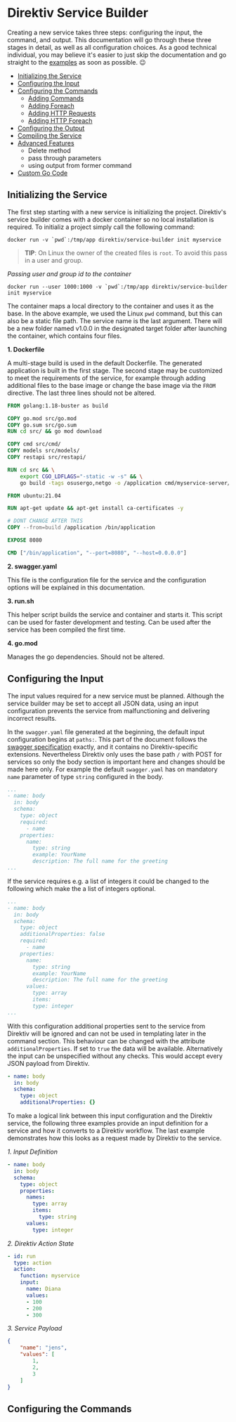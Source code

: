  # Direktiv Service Builder

Creating a new service takes three steps: configuring the input, the command, and output. This documentation will go through these three stages in detail, as well as all configuration choices. As a good technical individual, you may believe it's easier to just skip the documentation and go straight to the [examples](examples/README.md) as soon as possible. :wink:

- [Initializing the Service](#initializing-the-service)
- [Configuring the Input](#configuring-the-input)
- [Configuring the Commands](#configuring-the-input)
    - [Adding Commands](#adding-commands)
    - [Adding Foreach](#adding-foreach)
    - [Adding HTTP Requests](#adding-http-requests)
    - [Adding HTTP Foreach](#adding-http-foreach)
- [Configuring the Output](#configuring-the-output)
- [Compiling the Service](#compiling-the-service)
- [Advanced Features](#advanced-features) 
    - Delete method
    - pass through parameters
    - using output from former command
- [Custom Go Code](#custom-go-code)

## Initializing the Service

The first step starting with a new service is initializing the project. Direktiv's service builder comes with a docker container so no local installation is required. To initializ a project simply call the following command:

```
docker run -v `pwd`:/tmp/app direktiv/service-builder init myservice
```

> **TIP**: On Linux the owner of the created files is `root`. To avoid this pass in a user and group.

*Passing user and group id to the container*

```
docker run --user 1000:1000 -v `pwd`:/tmp/app direktiv/service-builder init myservice
```

The container maps a local directory to the container and uses it as the base. In the above example, we used the Linux `pwd` command, but this can also be a static file path. The service name is the last argument. There will be a new folder named v1.0.0 in the designated target folder after launching the container, which contains four files.

**1. Dockerfile**

A multi-stage build is used in the default Dockerfile. The generated application is built in the first stage. The second stage may be customized to meet the requirements of the service, for example through adding additional files to the base image or change the base image via the `FROM` directive. The last three lines should not be altered.

```Dockerfile
FROM golang:1.18-buster as build

COPY go.mod src/go.mod
COPY go.sum src/go.sum
RUN cd src/ && go mod download

COPY cmd src/cmd/
COPY models src/models/
COPY restapi src/restapi/

RUN cd src && \
    export CGO_LDFLAGS="-static -w -s" && \
    go build -tags osusergo,netgo -o /application cmd/myservice-server/main.go; 

FROM ubuntu:21.04

RUN apt-get update && apt-get install ca-certificates -y

# DONT CHANGE AFTER THIS 
COPY --from=build /application /bin/application

EXPOSE 8080

CMD ["/bin/application", "--port=8080", "--host=0.0.0.0"]
```

**2. swagger.yaml**

This file is the configuration file for the service and the configuration options will be explained in this documentation.

**3. run.sh**

This helper script builds the service and container and starts it. This script can be used for faster development and testing. Can be used after the service has been compiled the first time. 

**4. go.mod**

Manages the go dependencies. Should not be altered. 

## Configuring the Input

The input values required for a new service must be planned. Although the service builder may be set to accept all JSON data, using an input configuration prevents the service from malfunctioning and delivering incorrect results.

In the `swagger.yaml` file generated at the beginning, the default input configuration begins at `paths:`. This part of the document follows the [swagger specification](https://swagger.io/docs/specification/describing-parameters/) exactly, and it contains no Direktiv-specific extensions. Nevertheless Direktiv only uses the base path `/` with POST for services so only the body section is important here and changes should be made here only. For example the default `swagger.yaml` has on mandatory `name` parameter of type `string` configured in the body.

```yaml
...
- name: body
  in: body
  schema:
    type: object
    required:
      - name
    properties:
      name:
        type: string
        example: YourName
        description: The full name for the greeting
...
```

If the service requires e.g. a list of integers it could be changed to the following which make the a list of integers optional.

```yaml
...
- name: body
  in: body
  schema:
    type: object
    additionalProperties: false
    required:
      - name
    properties:
      name:
        type: string
        example: YourName
        description: The full name for the greeting
      values: 
        type: array
        items: 
        type: integer
...
```

With this configuration additional properties sent to the service from Direktiv will be ignored and can not be used in templating later in the command section. This behaviour can be changed with the attribute `additionalProperties`. If set to `true` the data will be available. Alternatively the input can be unspecified without any checks. This would accept every JSON payload from Direktiv.

```yaml
- name: body
  in: body
  schema:
    type: object
    additionalProperties: {}
```

To make a logical link between this input configuration and the Direktiv service, the following three examples provide an input definition for a service and how it converts to a Direktiv workflow. The last example demonstrates how this looks as a request made by Direktiv to the service.

*1. Input Definition*
```yaml
- name: body
  in: body
  schema:
    type: object
    properties:
      names: 
        type: array
        items: 
          type: string
      values:
        type: integer
```

*2. Direktiv Action State*
```yaml
- id: run
  type: action
  action:
    function: myservice
    input:
      name: Diana
      values:
      - 100
      - 200
      - 300
```

*3. Service Payload*
```json
{
    "name": "jens",
	"values": [
		1,
		2,
		3
	]
}
```

## Configuring the Commands
